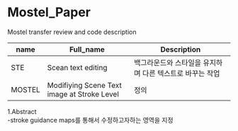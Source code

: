# Mostel_Paper
Mostel transfer review and code description

| name   | Full_name   | Description   |
|-------|-------|-------|
| STE | Scean text editing | 백그라운드와 스타일을 유지하며 다른 텍스트로 바꾸는 작업 |
| MOSTEL | Modifiying Scene Text image at Stroke Level | 정의 |

1.Abstract<br>
  -stroke guidance maps를 통해서 수정하고자하는 영역을 지정
